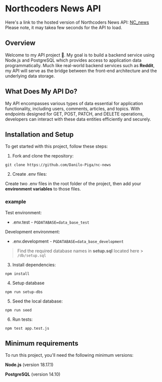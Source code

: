 # Northcoders News API

Here's a link to the hosted version of Northcoders News API: [NC_news](https://nc-news-nbi4.onrender.com/api) Please note, it may takea few seconds for the API to load.

## Overview
Welcome to my API project 👋. My goal is to build a backend service using Node.js and PostgreSQL which provides access to application data programmatically. Much like real-world backend services such as **Reddit**, my API will serve as the bridge between the front-end architecture and the underlying data storage. 

## What Does My API Do?  
My API encompasses various types of data essential for application functionality, including users, comments, articles, and topics. With endpoints designed for GET, POST, PATCH, and DELETE operations, developers can interact with these data entities efficiently and securely.

## Installation and Setup 
To get started with this project, follow these steps:

1. Fork and clone the repository:

```console 
git clone https://github.com/Danilo-Piga/nc-news
```

2. Create .env files:

Create two .env files in the root folder of the project, then add your **environment variables** to those files. 

### example

Test environment:
- .env.test - `PGDATABASE=data_base_test`

Development environment:
- .env.development - `PGDATABASE=data_base_development`

> Find the required database names in **setup.sql** located here > `/db/setup.sql`

3. Install dependencies:

```console
npm install
```
4. Setup database
```console
npm run setup-dbs
```
5. Seed the local database:
```console
npm run seed
```

6. Run tests:
```console
npm test app.test.js   
```

## Minimum requirements
To run this project, you'll need the following minimum versions:

**Node.js** (version 18.17.1)

**PostgreSQL** (version 14.10)
